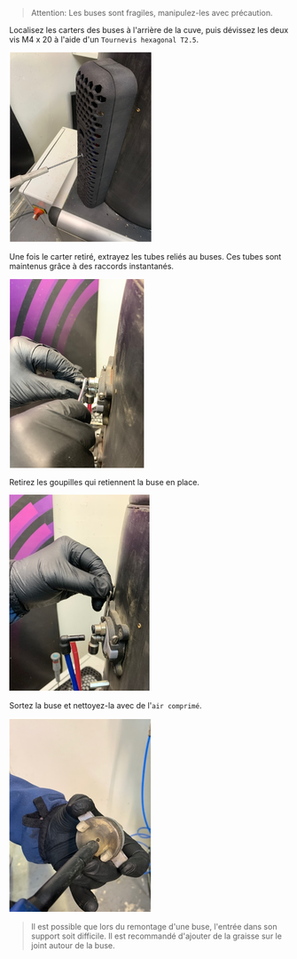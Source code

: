 > Attention: Les buses sont fragiles, manipulez-les avec précaution.

Localisez les carters des buses à l'arrière de la cuve, puis dévissez les deux vis M4 x 20 à l'aide d'un `Tournevis hexagonal T2.5`.

![Dévissage carter](0.png)

Une fois le carter retiré, extrayez les tubes reliés au buses. Ces tubes sont maintenus grâce à des raccords instantanés.

![Retrait raccords](1.png)

Retirez les goupilles qui retiennent la buse en place.

![Retrait goupilles](2.png)

Sortez la buse et nettoyez-la avec de l'`air comprimé`. 

![Nettoyage de la buse](3.png)

> Il est possible que lors du remontage d'une buse, l'entrée dans son support soit difficile. Il est recommandé d'ajouter de la graisse sur le joint autour de la buse.

